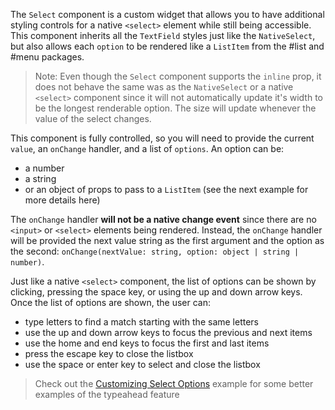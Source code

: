The `Select` component is a custom widget that allows you to have additional
styling controls for a native `<select>` element while still being accessible.
This component inherits all the `TextField` styles just like the `NativeSelect`,
but also allows each `option` to be rendered like a `ListItem` from the #list
and #menu packages.

> Note: Even though the `Select` component supports the `inline` prop, it does
> not behave the same was as the `NativeSelect` or a native `<select>` component
> since it will not automatically update it's width to be the longest renderable
> option. The size will update whenever the value of the select changes.

This component is fully controlled, so you will need to provide the current
`value`, an `onChange` handler, and a list of `options`. An option can be:

- a number
- a string
- or an object of props to pass to a `ListItem` (see the next example for more
  details here)

The `onChange` handler **will not be a native change event** since there are no
`<input>` or `<select>` elements being rendered. Instead, the `onChange` handler
will be provided the next value string as the first argument and the option as
the second: `onChange(nextValue: string, option: object | string | number)`.

Just like a native `<select>` component, the list of options can be shown by
clicking, pressing the space key, or using the up and down arrow keys. Once the
list of options are shown, the user can:

- type letters to find a match starting with the same letters
- use the up and down arrow keys to focus the previous and next items
- use the home and end keys to focus the first and last items
- press the escape key to close the listbox
- use the space or enter key to select and close the listbox

> Check out the [Customizing Select Options](#customizing-select-options)
> example for some better examples of the typeahead feature
